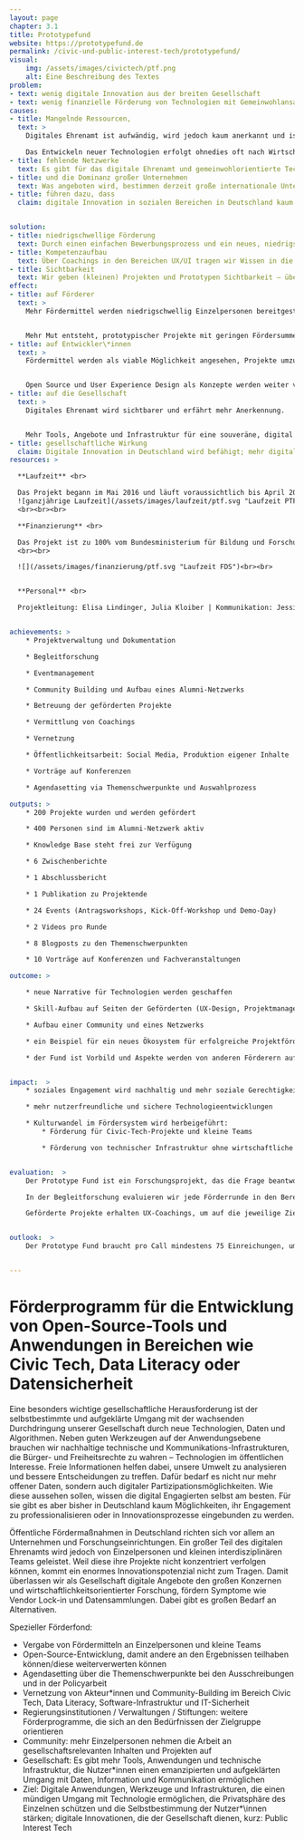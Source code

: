 ```yaml
---
layout: page
chapter: 3.1
title: Prototypefund
website: https://prototypefund.de
permalink: /civic-und-public-interest-tech/prototypefund/
visual:
    img: /assets/images/civictech/ptf.png
    alt: Eine Beschreibung des Textes
problem:
- text: wenig digitale Innovation aus der breiten Gesellschaft
- text: wenig finanzielle Förderung von Technologien mit Gemeinwohlansatz
causes:
- title: Mangelnde Ressourcen,
  text: >
    Digitales Ehrenamt ist aufwändig, wird jedoch kaum anerkannt und ist auf gängingem Wege nicht finanzierbar.

    Das Entwickeln neuer Technologien erfolgt ohnedies oft nach Wirtschaftlichkeits- oder Datenverwertbarkeitsgesichtspunkten.
- title: fehlende Netzwerke
  text: Es gibt für das digitale Ehrenamt und gemeinwohlorientierte Technologieentwicklung kaum Netzwerke, die sich für eine Verbesserung der Situation einsetzen können.
- title: und die Dominanz großer Unternehmen
  text: Was angeboten wird, bestimmen derzeit große internationale Unternehmen oder Kapitalgeber. Das Wissen darüber, was benötigt wird und skaliert, liegt bei der Gesellschaft, wird aber nicht einbezogen.
- title: führen dazu, dass
  claim: digitale Innovation in sozialen Bereichen in Deutschland kaum stattfindet und viele Technologien/Werkzeuge in den „Überwachungskapitalismus“ eingebunden sind und somit keine nachhaltigen und sicheren alternativen Infrastrukturen existieren.


solution:
- title: niedrigschwellige Förderung
  text: Durch einen einfachen Bewerbungsprozess und ein neues, niedrigschwelliges Förderverfahren zeigen wir, dass die Förderung digitaler Innovationen aus der Gesellschaft möglich ist.
- title: Kompetenzaufbau
  text: Über Coachings in den Bereichen UX/UI tragen wir Wissen in die Open-Source-Community, die auch bei der Umsetzung weiterer Projekte helfen kann.
- title: Sichtbarkeit
  text: Wir geben (kleinen) Projekten und Prototypen Sichtbarkeit – über unsere Webseite, Medien, Konferenzen und andere Veranstaltungen sowie aktive Vernetzungsarbeit.
effect:
- title: auf Förderer
  text: >
    Mehr Fördermittel werden niedrigschwellig Einzelpersonen bereitgestellt.


    Mehr Mut entsteht, prototypischer Projekte mit geringen Fördersummen zu fördern.
- title: auf Entwickler\*innen
  text: >
    Fördermittel werden als viable Möglichkeit angesehen, Projekte umzusetzen.


    Open Source und User Experience Design als Konzepte werden weiter verbreitet.
- title: auf die Gesellschaft
  text: >
    Digitales Ehrenamt wird sichtbarer und erfährt mehr Anerkennung.


    Mehr Tools, Angebote und Infrastruktur für eine souveräne, digital handlungsfähige, informierte Gesellschaft entstehen.
- title: gesellschaftliche Wirkung
  claim: Digitale Innovation in Deutschland wird befähigt; mehr digitale Tools und sichere Infrastruktur werden für die Gesellschaft geschaffen.
resources: >

  **Laufzeit** <br>

  Das Projekt begann im Mai 2016 ​und läuft voraussichtlich bis ​April 2021. Es handelt sich damit für 2018 um eine ganzjährige Laufzeit.<br><br>
  ![ganzjährige Laufzeit](/assets/images/laufzeit/ptf.svg "Laufzeit PTF")
  <br><br><br>

  **Finanzierung** <br>

  Das Projekt ist zu 100% vom Bundesministerium für Bildung und Forschung finanziert. Das Budget für 2018 beträgt 2.342.284€.
  <br><br>

  ![](/assets/images/finanzierung/ptf.svg "Laufzeit FDS")<br><br>


  **Personal** <br>

  Projektleitung: ​Elisa Lindinger, Julia Kloiber | Kommunikation: Jessica Binsch, Katharina Meyer | Projekt-Management: Adriana Groh, Fiona Krakenbürger, Michael Peters | Controlling: Nadine Evers | technische Administration: Gregor Gilka


achievements: >
    * Projektverwaltung und Dokumentation

    * Begleitforschung

    * Eventmanagement

    * Community Building und Aufbau eines Alumni-Netzwerks

    * Betreuung der geförderten Projekte

    * Vermittlung von Coachings

    * Vernetzung

    * Öffentlichkeitsarbeit: Social Media, Produktion eigener Inhalte

    * Vorträge auf Konferenzen

    * Agendasetting via Themenschwerpunkte und Auswahlprozess

outputs: >
    * 200 Projekte wurden und werden gefördert

    * 400 Personen sind im Alumni-Netzwerk aktiv

    * Knowledge Base steht frei zur Verfügung

    * 6 Zwischenberichte

    * 1 Abschlussbericht

    * 1 Publikation zu Projektende

    * 24 Events (Antragsworkshops, Kick-Off-Workshop und Demo-Day)

    * 2 Videos pro Runde

    * 8 Blogposts zu den Themenschwerpunkten

    * 10 Vorträge auf Konferenzen und Fachveranstaltungen

outcome: >

    * neue Narrative für Technologien werden geschaffen

    * Skill-Aufbau auf Seiten der Geförderten (UX-Design, Projektmanagement etc.)

    * Aufbau einer Community und eines Netzwerks

    * ein Beispiel für ein neues Ökosystem für erfolgreiche Projektförderung wird gesetzt

    * der Fund ist Vorbild und Aspekte werden von anderen Förderern aufgegriffen


impact:  >
    * soziales Engagement wird nachhaltig und mehr soziale Gerechtigkeit und Chancengleichheit entsteht

    * mehr nutzerfreundliche und sichere Technologieentwicklungen

    * Kulturwandel im Fördersystem wird herbeigeführt:
        * Förderung für Civic-Tech-Projekte und kleine Teams

        * Förderung von technischer Infrastruktur ohne wirtschaftliche Interessen


evaluation:  >
    Der Prototype Fund ist ein Forschungsprojekt, das die Frage beantworten will, wie neue Zielgruppen für öffentliche Fördergelder erschlossen werden können und wie die öffentlichen Fördermaßnahmen so angepasst werden können, dass sie für neue Zielgruppen auch viabel sind. Im Zuge der aktuellen Diskussion über Innovationsförderung sind Einzelpersonen und kleine Teams die Zielgruppe des Prototype Funds, für die es bisher keine niedrigschwellige öffentliche Förderung gibt. Der Prototype Fund richtet sich gezielt an Softwareentwickler\*innen und kleine, interdisziplinäre Teams, die gesellschaftliche Themen vorantreiben.

    In der Begleitforschung evaluieren wir jede Förderrunde in den Bereichen Outreach, Bewerbungs- und Bewertungsprozess sowie mit Blick auf die Umsetzungsphase und passen von Runde zu Runde die Modalitäten weiter an. Besonders hervorzuheben ist hier der Anstieg der Förderquote von 60% auf 95%, wodurch sich der notwendige Eigenanteil für die Projekte deutlich verringert hat.

    Geförderte Projekte erhalten UX-Coachings, um auf die jeweilige Zielgruppe angepasst und besser für sie nutzbar zu werden. Die Coachings wurden von den geförderten Projekten durchweg positiv evaluiert. Zusätzlich dazu wollen wir nun auch Coachings in den Bereichen Kommunikation und Außendarstellung sowie Finanzen anbieten.


outlook:  >
    Der Prototype Fund braucht pro Call mindestens 75 Einreichungen, um fortgeführt zu werden. Mit Blick auf die bisher hohen Einreichungszahlen müssen wir um die Fortführung nicht fürchten. Aufgrund des großen Rücklaufs den ersten beiden Runden wurde das Projekt im Sommer 2017 um zwei Jahre und vier weitere Runden verlängert. Deshalb legen wir ein Augenmerk darauf, mit jedem Call neue Zielgruppen anzusprechen und das Feld der Einreichenden zu diversifizieren.


---
```



# Förderprogramm für die Entwicklung von Open-Source-Tools und Anwendungen in Bereichen wie Civic Tech, Data Literacy oder Datensicherheit

Eine besonders wichtige gesellschaftliche Herausforderung ist der selbstbestimmte und aufgeklärte Umgang mit der wachsenden Durchdringung unserer Gesellschaft durch neue Technologien, Daten und Algorithmen. Neben guten Werkzeugen auf der Anwendungsebene brauchen wir nachhaltige technische und Kommunikations-Infrastrukturen, die Bürger- und Freiheitsrechte zu wahren – Technologien im öffentlichen Interesse. Freie Informationen helfen dabei, unsere Umwelt zu analysieren und bessere Entscheidungen zu treffen. Dafür bedarf es nicht nur mehr offener Daten, sondern auch digitaler Partizipationsmöglichkeiten. Wie diese aussehen sollen, wissen die digital Engagierten selbst am besten. Für sie gibt es aber bisher in Deutschland kaum Möglichkeiten, ihr Engagement zu professionalisieren oder in Innovationsprozesse eingebunden zu werden.

Öffentliche Fördermaßnahmen in Deutschland richten sich vor allem an Unternehmen und Forschungseinrichtungen. Ein großer Teil des digitalen Ehrenamts wird jedoch von Einzelpersonen und kleinen interdisziplinären Teams geleistet. Weil diese ihre Projekte nicht konzentriert verfolgen können, kommt ein enormes Innovationspotenzial nicht zum Tragen. Damit überlassen wir als Gesellschaft digitale Angebote den großen Konzernen und wirtschaftlichkeitsorientierter Forschung, fördern Symptome wie Vendor Lock-in und Datensammlungen. Dabei gibt es großen  Bedarf an Alternativen.

Spezieller Förderfond: 
* Vergabe von Fördermitteln an Einzelpersonen und kleine Teams
* Open-Source-Entwicklung, damit andere an den Ergebnissen teilhaben können/diese weiterverwerten können
* Agendasetting über die Themenschwerpunkte bei den Ausschreibungen und in der Policyarbeit
* Vernetzung von Akteur\*innen und Community-Building im Bereich Civic Tech, Data Literacy, Software-Infrastruktur und IT-Sicherheit 
* Regierungsinstitutionen / Verwaltungen / Stiftungen: weitere Förderprogramme, die sich an den Bedürfnissen der Zielgruppe orientieren
* Community: mehr Einzelpersonen nehmen die Arbeit an gesellschaftsrelevanten Inhalten und Projekten auf
* Gesellschaft: Es gibt mehr Tools, Anwendungen und technische Infrastruktur, die Nutzer\*innen einen emanzipierten und aufgeklärten Umgang mit Daten, Information und Kommunikation ermöglichen
* Ziel: Digitale Anwendungen, Werkzeuge und Infrastrukturen, die  einen mündigen Umgang mit Technologie ermöglichen, die Privatsphäre des Einzelnen schützen und die Selbstbestimmung der Nutzer*\innen stärken; digitale Innovationen, die der Gesellschaft dienen, kurz: Public Interest Tech
